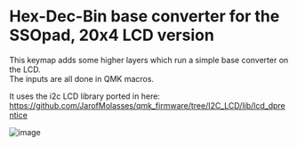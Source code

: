 # Hex-Dec-Bin base converter for the SSOpad, 20x4 LCD version
This keymap adds some higher layers which run a simple base converter on the LCD. \
The inputs are all done in QMK macros.

It uses the i2c LCD library ported in here: https://github.com/JarofMolasses/qmk_firmware/tree/I2C_LCD/lib/lcd_dprentice

![image](https://user-images.githubusercontent.com/33560291/103701613-2e292a00-4f5b-11eb-8cc5-206fa004af61.jpg)

